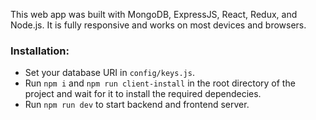 This web app was built with MongoDB, ExpressJS, React, Redux, and Node.js.
It is fully responsive and works on most devices and browsers.

### Installation:
* Set your database URI in `config/keys.js`.
* Run `npm i` and `npm run client-install` in the root directory of the project and wait for it to install the required dependecies.
* Run `npm run dev` to start backend and frontend server.